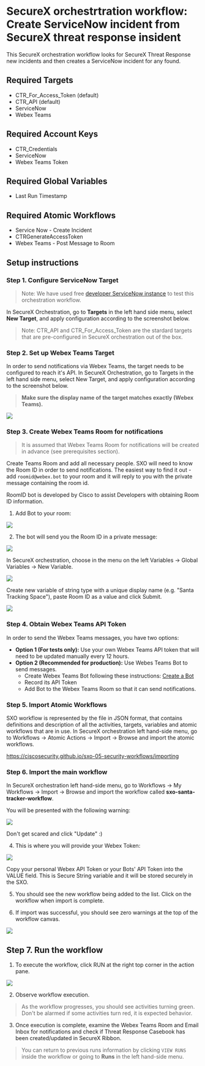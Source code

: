 # SecureX orchestrtration workflow: Create ServiceNow incident from SecureX threat response insident

This SecureX orchestration workflow looks for SecureX Threat Response new incidents and then creates a ServiceNow incident for any found.

## Required Targets
- CTR_For_Access_Token (default)
- CTR_API (default)
- ServiceNow
- Webex Teams

## Required Account Keys
- CTR_Credentials
- ServiceNow
- Webex Teams Token

## Required Global Variables
- Last Run Timestamp

## Required Atomic Workflows
- Service Now - Create Incident
- CTRGenerateAccessToken
- Webex Teams - Post Message to Room

## Setup instructions

### Step 1. Configure ServiceNow Target

> Note: We have used free [developer ServiceNow instance](https://developer.servicenow.com/dev.do) to test this orchestration workflow.

In SecureX Orchestration, go to **Targets** in the left hand side menu, select **New Target**, and apply configuration according to the screenshot below.

> Note: CTR_API and CTR_For_Access_Token are the stardard targets that are pre-configured in SecureX orchestration out of the box.

### Step 2. Set up Webex Teams Target

In order to send notifications via Webex Teams, the target needs to be configured to reach it's API. In SecureX Orchestration, go to Targets in the left hand side menu, select New Target, and apply configuration according to the screenshot below.

> **Make sure the display name of the target matches exactly (Webex Teams).**

![](/assets/webex_teams_target.png)

### Step 3. Create Webex Teams Room for notifications

> It is assumed that Webex Teams Room for notifications will be created in advance (see prerequisites section).

Create Teams Room and add all necessary people. SXO will need to know the Room ID in order to send notifications. The easiest way to find it out - add `roomid@webex.bot` to your room and it will reply to you with the private message containing the room id.

RoomID bot is developed by Cisco to assist Developers with obtaining Room ID information.

1. Add Bot to your room:

![](/assets/add_roomid_bot.png)

2. The bot will send you the Room ID in a private message:

![](/assets/room_id.png)

In SecureX orchestration, choose in the menu on the left Variables -> Global Variables -> New Variable.

![](/assets/variables.png)

Create new variable of string type with a unique display name (e.g. "Santa Tracking Space"), paste Room ID as a value and click Submit.

![](/assets/new_variable.png)

### Step 4. Obtain Webex Teams API Token

In order to send the Webex Teams messages, you have two options:
  - **Option 1 (For tests only):** Use your own Webex Teams API token that will need to be updated manually every 12 hours.
  - **Option 2 (Recommended for production):** Use Webes Teams Bot to send messages.
      - Create Webex Teams Bot following these instructions: [Create a Bot](https://developer.webex.com/docs/bots)
      - Record its API Token
      - Add Bot to the Webex Teams Room so that it can send notifications.

### Step 5. Import Atomic Workflows

SXO workflow is represented by the file in JSON format, that contains definitions and description of all the activities, targets, variables and atomic workflows that are in use. In SecureX orchestration left hand-side menu, go to Workflows -> Atomic Actions -> Import -> Browse and import the atomic workflows.

https://ciscosecurity.github.io/sxo-05-security-workflows/importing

### Step 6. Import the main workflow

In SecureX orchestration left hand-side menu, go to Workflows -> My Workflows -> Import -> Browse and import the workflow called __sxo-santa-tracker-workflow__.

You will be presented with the following warning:

![](/assets/import_warning.png)

Don't get scared and click "Update" :)

4. This is where you will provide your Webex Token:

![](/assets/token_request.png)

Copy your personal Webex API Token or your Bots' API Token into the VALUE field. This is Secure String variable and it will be stored securely in the SXO.

5. You should see the new workflow being added to the list. Click on the workflow when import is complete.

6. If import was successful, you should see zero warnings at the top of the workflow canvas.

![](/assets/inside_workflow.png)

## Step 7. Run the workflow

1. To execute the workflow, click RUN at the right top corner in the action pane.

![](/assets/action_pane.png)

2.  Observe workflow execution.

> As the workflow progresses, you should see activities turning green. Don't be alarmed if some activities turn red, it is expected behavior.

3. Once execution is complete, examine the Webex Teams Room and Email Inbox for notifications and check if Threat Response Casebook has been created/updated in SecureX Ribbon.

> You can return to previous runs information by clicking `VIEW RUNS` inside the workflow or going to __Runs__ in the left hand-side menu.
